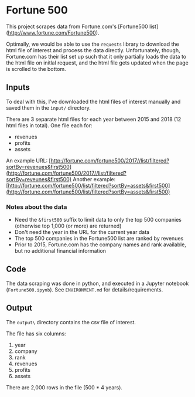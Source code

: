 # Fortune 500

This project scrapes data from Fortune.com's [Fortune500 list] (http://www.fortune.com/Fortune500).

Optimally, we would be able to use the `requests` library to download the html file of interest and process the data directly. Unfortunately, though, Fortune.com has their list set up such that it only partially loads the data to the html file on initlal request, and the html file gets updated when the page is scrolled to the bottom. 

## Inputs
To deal with this, I've downloaded the html files of interest manually and saved them in the `input/` directory.

There are 3 separate html files for each year between 2015 and 2018 (12 html files in total). One file each for:
* revenues
* profits
* assets

An example URL:  [http://fortune.com/fortune500/2017//list/filtered?sortBy=revenues&first500](http://fortune.com/fortune500/2017//list/filtered?sortBy=reveunes&first500)
Another example: [http://fortune.com/fortune500/list/filtered?sortBy=assets&first500](http://fortune.com/fortune500/list/filtered?sortBy=assets&first500)

### Notes about the data
* Need the `&first500` suffix to limit data to only the top 500 companies (otherwise top 1,000 (or more) are returned)
* Don't need the year in the URL for the current year data
* The top 500 companies in the Fortune500 list are ranked by revenues
* Prior to 2015, Fortune.com has the company names and rank available, but no additional financial information

## Code
The data scraping was done in python, and executed in a Jupyter notebook (`Fortune500.ipynb`). See `ENVIRONMENT.md` for details/requirements.

## Output
The `output\` directory contains the csv file of interest. 

The file has six columns:
1) year
2) company
3) rank
4) revenues
5) profits
6) assets

There are 2,000 rows in the file (500 * 4 years).

